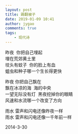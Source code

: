 ```yaml
---
layout: post
title: 踢翻被子
date: 2019-01-09 10:41
author: jygao
comments: true
tags:
    - 现代诗
---
```

<!-- wp:paragraph -->
<p>















昨夜&nbsp; 你把自己埋起<br>
埋在荒郊黄土里<br>
坟头有蚊子&nbsp; 你的脸上有血<br>
蛆虫和种子哪一个生长得更快



</p>
<!-- /wp:paragraph -->

<!-- wp:paragraph -->
<p>















昨夜 你把自己飘在<br>
飘在冰凉的海&nbsp; 海的中央<br>
一望无际没有灯&nbsp; 黑夜挖掉你的眼睛<br>
风速和水流哪一个改变了方向



</p>
<!-- /wp:paragraph -->

<!-- wp:paragraph -->
<p>
雨水 雷声和闪电还像昨夜一样<br>
雨水 雷声和闪电还像一千年前一样 



</p>
<!-- /wp:paragraph -->

<!-- wp:paragraph -->
<p>                                             2014-3-30</p>
<!-- /wp:paragraph -->

